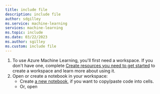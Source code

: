 ```yaml
---
title: include file
description: include file
author: sdgilley
ms.service: machine-learning
services: machine-learning
ms.topic: include
ms.date: 03/22/2023
ms.author: sgilley
ms.custom: include file
---
```


1. To use Azure Machine Learning, you'll first need a workspace. If you don't have one, complete [Create resources you need to get started](../quickstart-create-resources.md) to create a workspace and learn more about using it.   
1. Open or create a notebook in your workspace:
    * Create [a new notebook](../quickstart-create-resources.md#create-a-new-notebook), if you want to copy/paste code into cells.
    * Or,  open 